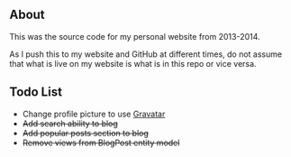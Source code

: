 ## About
This was the source code for my personal website from 2013-2014.

As I push this to my website and GitHub at different times, do not assume that what is live on my website is what is in this repo or vice versa.

## Todo List

- Change profile picture to use [Gravatar](https://secure.gravatar.com/site/implement/)
- <del>Add search ability to blog</del>
- <del>Add popular posts section to blog</del>
- <del>Remove views from BlogPost entity model</del>
